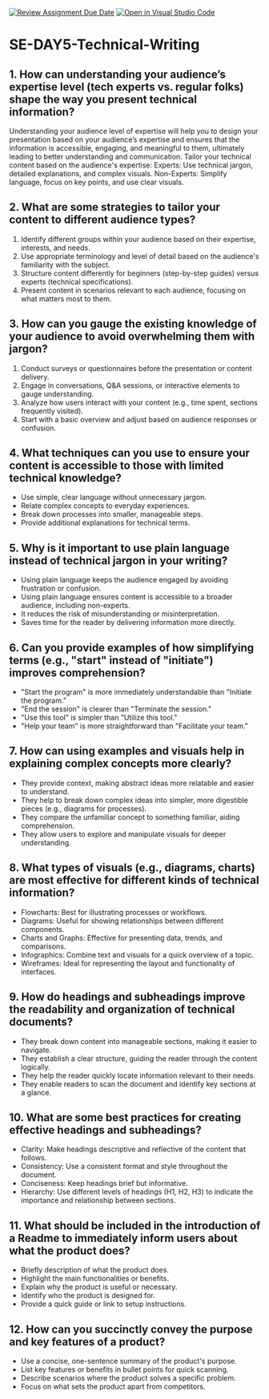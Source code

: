 [![Review Assignment Due Date](https://classroom.github.com/assets/deadline-readme-button-22041afd0340ce965d47ae6ef1cefeee28c7c493a6346c4f15d667ab976d596c.svg)](https://classroom.github.com/a/zsAR-pyY)
[![Open in Visual Studio Code](https://classroom.github.com/assets/open-in-vscode-2e0aaae1b6195c2367325f4f02e2d04e9abb55f0b24a779b69b11b9e10269abc.svg)](https://classroom.github.com/online_ide?assignment_repo_id=15646295&assignment_repo_type=AssignmentRepo)
# SE-DAY5-Technical-Writing
## 1. How can understanding your audience’s expertise level (tech experts vs. regular folks) shape the way you present technical information?
Understanding your audience level of expertise will help you to design your presentation based on your audience’s expertise and ensures that the information is accessible, engaging, and meaningful to them, ultimately leading to better understanding and communication.
Tailor your technical content based on the audience's expertise:
Experts: Use technical jargon, detailed explanations, and complex visuals.
Non-Experts: Simplify language, focus on key points, and use clear visuals.

## 2. What are some strategies to tailor your content to different audience types?
1. Identify different groups within your audience based on their expertise, interests, and needs.
2. Use appropriate terminology and level of detail based on the audience's familiarity with the subject.
3. Structure content differently for beginners (step-by-step guides) versus experts (technical specifications).
4. Present content in scenarios relevant to each audience, focusing on what matters most to them.

## 3. How can you gauge the existing knowledge of your audience to avoid overwhelming them with jargon?
1.  Conduct surveys or questionnaires before the presentation or content delivery.
2.  Engage in conversations, Q&A sessions, or interactive elements to gauge understanding.
3.  Analyze how users interact with your content (e.g., time spent, sections frequently visited).
4.  Start with a basic overview and adjust based on audience responses or confusion.

## 4. What techniques can you use to ensure your content is accessible to those with limited technical knowledge?
* Use simple, clear language without unnecessary jargon.
* Relate complex concepts to everyday experiences.
* Break down processes into smaller, manageable steps.
* Provide additional explanations for technical terms.
  
## 5. Why is it important to use plain language instead of technical jargon in your writing?
* Using plain language keeps the audience engaged by avoiding frustration or confusion.
* Using plain language ensures content is accessible to a broader audience, including non-experts.
* It reduces the risk of misunderstanding or misinterpretation. 
* Saves time for the reader by delivering information more directly.
  
## 6. Can you provide examples of how simplifying terms (e.g., "start" instead of "initiate") improves comprehension?
* "Start the program" is more immediately understandable than "Initiate the program."
* "End the session" is clearer than "Terminate the session."
*  "Use this tool" is simpler than "Utilize this tool."
* "Help your team" is more straightforward than "Facilitate your team."

## 7. How can using examples and visuals help in explaining complex concepts more clearly?
* They provide context, making abstract ideas more relatable and easier to understand.
* They help to break down complex ideas into simpler, more digestible pieces (e.g., diagrams for processes).
* They compare the unfamiliar concept to something familiar, aiding comprehension.
* They allow users to explore and manipulate visuals for deeper understanding.

## 8. What types of visuals (e.g., diagrams, charts) are most effective for different kinds of technical information?
* Flowcharts: Best for illustrating processes or workflows.
* Diagrams: Useful for showing relationships between different components.
* Charts and Graphs: Effective for presenting data, trends, and comparisons.
* Infographics: Combine text and visuals for a quick overview of a topic.
* Wireframes: Ideal for representing the layout and functionality of interfaces.

## 9. How do headings and subheadings improve the readability and organization of technical documents?
* They break down content into manageable sections, making it easier to navigate.
* They establish a clear structure, guiding the reader through the content logically.
* They help the reader quickly locate information relevant to their needs.
* They enable readers to scan the document and identify key sections at a glance.
  
## 10. What are some best practices for creating effective headings and subheadings?
* Clarity: Make headings descriptive and reflective of the content that follows.
* Consistency: Use a consistent format and style throughout the document.
* Conciseness: Keep headings brief but informative.
* Hierarchy: Use different levels of headings (H1, H2, H3) to indicate the importance and relationship between sections.

## 11. What should be included in the introduction of a Readme to immediately inform users about what the product does?
* Briefly description of  what the product does.
* Highlight the main functionalities or benefits.
* Explain why the product is useful or necessary.
* Identify who the product is designed for.
* Provide a quick guide or link to setup instructions.
  
## 12. How can you succinctly convey the purpose and key features of a product?
* Use a concise, one-sentence summary of the product's purpose.
* List key features or benefits in bullet points for quick scanning.
*  Describe scenarios where the product solves a specific problem.
* Focus on what sets the product apart from competitors.
